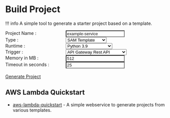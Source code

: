 # Build Project

!!! info
    A simple tool to generate a starter project based on a template.

<script>
function buildProject() {
    const form = document.getElementById("buildProjectForm");
    const prjName = form.elements["name"].value || "foo-service";
    const prjType = form.elements["type"].value;
    const prjRuntime = form.elements["runtime"].value;
    const prjTrigger = form.elements["trigger"].value;
    const prjMemory = form.elements["memory"].value || "512";
    const prjTimeout = form.elements["timeout"].value || "25";

    const baseUrl = 'https://4v2ies7g1m.execute-api.us-east-2.amazonaws.com/Prod';
    const uri = '/project.zip?name=' + prjName + '&type=' + prjType + '&runtime=' + prjRuntime + '&trigger=' + prjTrigger + '&memory=' + prjMemory + '&timeout=' + prjTimeout;

    fetch(baseUrl + uri)
        .then(resp => resp.blob())
        .then(blob => {
            const url = window.URL.createObjectURL(blob);
            const a = document.createElement('a');
            a.style.display = 'none';
            a.href = url;
            a.download = 'generated-project.zip';
            document.body.appendChild(a);
            a.click();
            window.URL.revokeObjectURL(url);
        })
        .catch(() => alert('Failed to generate project!'));
}
</script>
<style>
#buildProjectForm label{
    float: left;
    width: 190px;
}
#buildProjectForm input{
    background-color: var(--md-code-bg-color);
    color: var(--md-code-fg-color);
}
</style>
<form id="buildProjectForm">
  <label for="projectName">Project Name :</label><input id="projectName" name="name" value="example-service"><br/>
  <label for="projectType">Type :</label>
  <select id="projectType" name="type">
    <option value="sam" selected>SAM Template</option>
    <option value="cdk">AWS CDK project</option>
  </select>
  <br/>
  <label for="projectType">Runtime :</label>
  <select id="projectRuntime" name="runtime">
    <option value="python3.9" selected>Python 3.9</option>
    <option value="typescript">Typescript (Node 14)</option>
  </select>
  <br/>
  <label for="projectTrigger">Trigger :</label>
  <select id="projectTrigger" name="trigger">
    <option value="rest-api" selected>API Gateway Rest API</option>
    <option value="http-api">API Gateway Rest API</option>
    <option value="s3">S3 Bucket Event Notification</option>
  </select>
  <br/>
  <label for="projectMemory">Memory in MB :</label> <input id="projectMemory" name="memory" value="512"><br/>
  <label for="projectTimeout">Timeout in seconds :</label> <input id="projectTimeout" name="timeout" value="25"><br/>
  <br/><a href="#" onclick="javascript:buildProject()" class="md-button md-button--primary">Generate Project</a>
</form>

## AWS Lambda Quickstart

- [aws-lambda-quickstart](https://github.com/michaelbrewer/aws-lambda-quickstart) - A simple webservice to generate projects from various templates.

